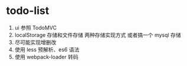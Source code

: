 # todo-list

1. ui 参照 TodoMVC
2. localStorage 存储和文件存储 两种存储实现方式 或者搞一个 mysql 存储
3. 尽可能实现增删改
4. 使用 less 预解析、es6 语法
5. 使用 webpack-loader 转码